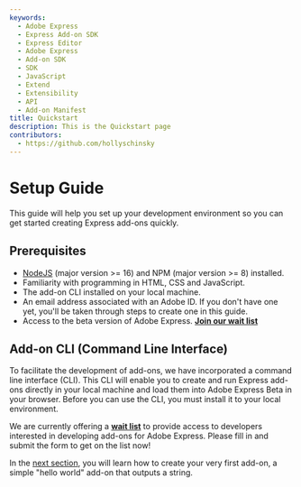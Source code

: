 ```yaml
---
keywords:
  - Adobe Express
  - Express Add-on SDK
  - Express Editor
  - Adobe Express
  - Add-on SDK
  - SDK
  - JavaScript
  - Extend
  - Extensibility
  - API
  - Add-on Manifest
title: Quickstart
description: This is the Quickstart page
contributors:
  - https://github.com/hollyschinsky
---
```


# Setup Guide
This guide will help you set up your development environment so you can get started creating Express add-ons quickly. 

## Prerequisites

- [NodeJS](https://nodejs.org/en/download/) (major version >= 16) and NPM (major version >= 8) installed.
- Familiarity with programming in HTML, CSS and JavaScript.
- The add-on CLI installed on your local machine.
- An email address associated with an Adobe ID. If you don't have one yet, you'll be taken through steps to create one in this guide.
- Access to the beta version of Adobe Express. [**Join our wait list**](../)

## Add-on CLI (Command Line Interface)
To facilitate the development of add-ons, we have incorporated a command line interface (CLI). This CLI will enable you to create and run Express add-ons directly in your local machine and load them into Adobe Express Beta in your browser. Before you can use the CLI, you must install it to your local environment.

<InlineAlert slots="text" variant="warning"/>

We are currently offering a [**wait list**](https://adobe.com/go/express-developer) to provide access to developers interested in developing add-ons for Adobe Express. Please fill in and submit the form to get on the list now!
  

In the [next section](quickstart.md), you will learn how to create your very first add-on, a simple "hello world" add-on that outputs a string.